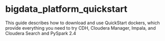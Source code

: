 # bigdata_platform_quickstart
This guide describes how to download and use QuickStart dockers, which provide everything you need to try CDH, Cloudera Manager, Impala, and Cloudera Search and PySpark 2.4
